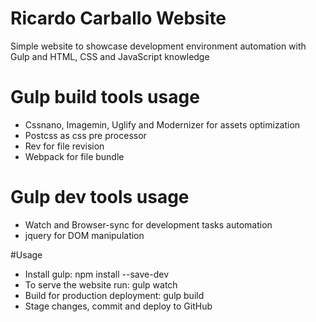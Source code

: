 # Ricardo Carballo Website
Simple website to showcase development environment automation with Gulp and HTML, CSS and JavaScript knowledge

# Gulp build tools usage
- Cssnano, Imagemin, Uglify and Modernizer for assets optimization
- Postcss as css pre processor
- Rev for file revision
- Webpack for file bundle

# Gulp dev tools usage
- Watch and Browser-sync for development tasks automation
- jquery for DOM manipulation 

#Usage
- Install gulp: npm install --save-dev
- To serve the website run: gulp watch
- Build for production deployment:  gulp build
- Stage changes, commit and deploy to GitHub